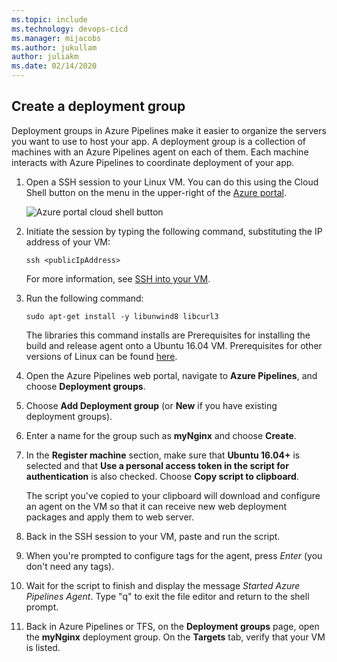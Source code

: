 ```yaml
---
ms.topic: include
ms.technology: devops-cicd
ms.manager: mijacobs
ms.author: jukullam
author: juliakm
ms.date: 02/14/2020
---
```


## Create a deployment group

Deployment groups in Azure Pipelines make it easier to organize the servers you want to use to host your app.
A deployment group is a collection of machines with an Azure Pipelines agent on each of them.
Each machine interacts with Azure Pipelines to coordinate deployment of your app.

1. Open a SSH session to your Linux VM. You can do this using the Cloud Shell button on the menu
   in the upper-right of the [Azure portal](https://portal.azure.com/).

   ![Azure portal cloud shell button](../media/cloud-shell-menu-image.png)

1. Initiate the session by typing the following command, substituting the IP address of your VM:

   `ssh <publicIpAddress>`

   For more information, see [SSH into your VM](/azure/virtual-machines/linux/quick-create-cli#connect-to-virtual-machine).

1. Run the following command:

   `sudo apt-get install -y libunwind8 libcurl3`

   The libraries this command installs are Prerequisites for installing the build and release agent
   onto a Ubuntu 16.04 VM. Prerequisites for other versions of Linux can be found [here](../../agents/v2-linux.md).

1. Open the Azure Pipelines web portal, navigate to **Azure Pipelines**,
   and choose **Deployment groups**.

1. Choose **Add Deployment group** (or **New** if you have existing deployment groups).

1. Enter a name for the group such as **myNginx** and choose **Create**.

1. In the **Register machine** section, make sure that **Ubuntu 16.04+** is selected and that
   **Use a personal access token in the script for authentication** is also checked.
   Choose **Copy script to clipboard**.

   The script you've copied to your clipboard will download and configure an agent on the
   VM so that it can receive new web deployment packages and apply them to web server.

1. Back in the SSH session to your VM, paste and run the script.

1. When you're prompted to configure tags for the agent, press _Enter_ (you don't need any tags).

1. Wait for the script to finish and display the message _Started Azure Pipelines Agent_.
   Type "q" to exit the file editor and return to the shell prompt.

1. Back in Azure Pipelines or TFS, on the **Deployment groups** page, open the **myNginx** deployment group.
   On the **Targets** tab, verify that your VM is listed.

